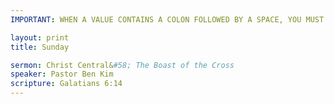 ```yaml
---
IMPORTANT: WHEN A VALUE CONTAINS A COLON FOLLOWED BY A SPACE, YOU MUST USE &#58;

layout: print
title: Sunday

sermon: Christ Central&#58; The Boast of the Cross
speaker: Pastor Ben Kim
scripture: Galatians 6:14
---
```

